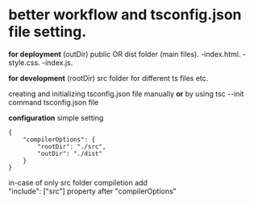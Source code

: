 # better workflow and tsconfig.json file setting.

**for deployment** (outDir)
public OR dist folder (main files).
-index.html.
-style.css.
-index.js.

**for development** (rootDir)
src folder for different ts files etc.

creating and initializing tsconfig.json file manually 
**or** 
by using tsc --init command
tsconfig.json file

**configuration**
simple setting
```
{
    "compilerOptions": {
        "rootDir": "./src",
        "outDir": "./dist"
    }
}
```
in-case of only src folder compiletion add  
"include": ["src"] property after "compilerOptions"
